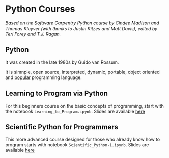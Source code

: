 # Python Courses
*Based on the Software Carpentry Python course by Cindee Madison and Thomas Kluyver (with thanks to Justin Kitzes and Matt Davis), edited by Teri Forey and T.J. Ragan.*

## Python

It was created in the late 1980s by Guido van Rossum.

It is simnple, open source, interpreted, dynamic, portable, object oriented 
and [popular](https://pypi.org/) programming language.

## Learning to Program via Python
For this beginners course on the basic concepts of programming, start with the notebook `Learning_to_Program.ipynb`.
Slides are available [here](https://docs.google.com/presentation/d/1JhIa02N_VsPZYEeubQy65OirACKXfQ5kJzWo-Sa7YgM/edit?usp=sharing)

## Scientific Python for Programmers
This more advanced course designed for those who already know how to program starts with notebook `Scientific_Python-1.ipynb`.
Slides are available [here](https://docs.google.com/presentation/d/1ts4tmB94niBYX0xKdxoNpsbaErdI88ZA9qp4aVQqhlE/edit?usp=sharing)
